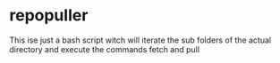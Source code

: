 # repopuller
This ise just a bash script witch will iterate the sub folders of the actual directory and execute the commands fetch and pull
